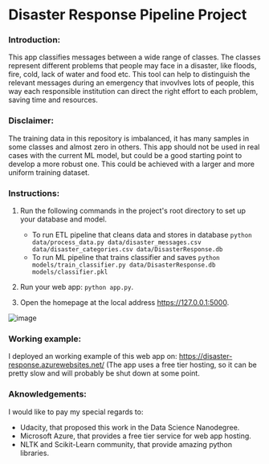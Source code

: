 # Disaster Response Pipeline Project

### Introduction:
This app classifies messages between a wide range of classes. The classes represent different problems that people may face in a disaster, like floods, fire, cold, lack of water and food etc. This tool can help to distinguish the relevant messages during an emergency that invovlves lots of people, this way each responsible institution can direct the right effort to each problem, saving time and resources.


### Disclaimer:
The training data in this repository is imbalanced, it has many samples in some classes and almost zero in others. This app should not be used in real cases with the current ML model, but could be a good starting point to develop a more robust one. This could be achieved with a larger and more uniform training dataset.


### Instructions:
1. Run the following commands in the project's root directory to set up your database and model.

    - To run ETL pipeline that cleans data and stores in database
        `python data/process_data.py data/disaster_messages.csv data/disaster_categories.csv data/DisasterResponse.db`
    - To run ML pipeline that trains classifier and saves
        `python models/train_classifier.py data/DisasterResponse.db models/classifier.pkl`

3. Run your web app: `python app.py`.

4. Open the homepage at the local address https://127.0.0.1:5000.


![image](https://user-images.githubusercontent.com/42552721/177623830-a09d3dc2-d381-408f-8bc1-73482c8aa131.png)


### Working example:
I deployed an working example of this web app on: https://disaster-response.azurewebsites.net/
(The app uses a free tier hosting, so it can be pretty slow and will probably be shut down at some point.

### Aknowledgements:
I would like to pay my special regards to:

 - Udacity, that proposed this work in the Data Science Nanodegree.
 - Microsoft Azure, that provides a free tier service for web app hosting.
 - NLTK and Scikit-Learn community, that provide amazing python libraries.
